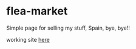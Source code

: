 # flea-market
Simple page for selling my stuff, Spain, bye, bye!!

working site <a href="http://code-samples.cssguy4hire.com/flea-market/" target="_blank">here</a>
